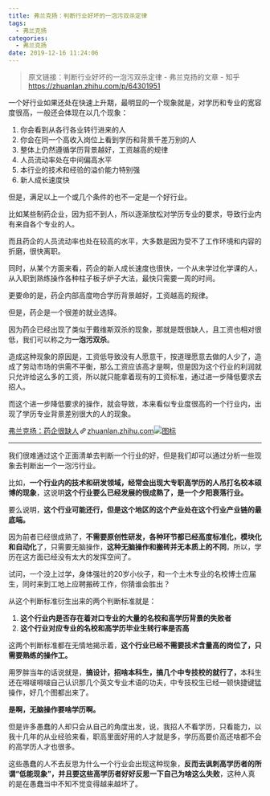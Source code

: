 ```yaml
---
title: 弗兰克扬：判断行业好坏的一泡污双杀定律
tags:
  - 弗兰克扬
categories:
  - 弗兰克扬
date: 2019-12-16 11:24:06
---
```


> 原文链接：判断行业好坏的一泡污双杀定律 - 弗兰克扬的文章 - 知乎
       <https://zhuanlan.zhihu.com/p/64301951>

<!--more-->

<div class="Post-RichTextContainer"><div class="RichText ztext Post-RichText"><p>一个好行业如果还处在快速上升期，最明显的一个现象就是，对学历和专业的宽容度很高，一般还会体现在以几个现象：</p><ol><li>你会看到从各行各业转行进来的人</li><li>你会在同一个高收入岗位上看到学历和背景千差万别的人</li><li>整体上仍然遵循学历背景越好，工资越高的规律</li><li>人员流动率处在中间偏高水平</li><li>本行业的技术和经验的溢价能力特别强</li><li>新人成长速度快</li></ol><p>但是，满足以上一个或几个条件的也不一定是一个好行业。</p><p>比如某些制药企业，因为招不到人，所以逐渐放松对学历专业的要求，导致行业内有来自各个专业的人。</p><p>而且药企的人员流动率也处在较高的水平，大多数是因为受不了工作环境和内容的折磨，很快离职。</p><p>同时，从某个方面来看，药企的新人成长速度也很快，一个从未学过化学课的人，从入职到熟练操作各种柱子板子炉子大法，最快只需要一周的时间。</p><p>更要命的是，药企内部高度吻合学历背景越好，工资越高的规律。</p><p>但是，药企是一个很差的就业选择。</p><p>因为药企已经出现了类似于戴维斯双杀的现象，那就是既很缺人，且工资也相对很低，我们可以称之为<b>一泡污双杀</b>。</p><p>造成这种现象的原因是，工资低导致没有人愿意干，按道理愿意去做的人少了，造成了劳动市场的供需不平衡，那么工资应该高才是啊，但是因为这个行业的利润就只允许给这么多的工资，所以就只能拿着现有的工资标准，通过进一步降低要求去招人。</p><p>而这个进一步降低要求的操作，就会导致，本来看似专业度很高的一个行业内，出现了学历专业背景差别很大的人的现象。</p><a target="_blank" href="https://zhuanlan.zhihu.com/p/39837895" data-draft-node="block" data-draft-type="link-card" data-image="https://pic3.zhimg.com/v2-aef4ec28ff69620a9048274417c1f926_180x120.jpg" data-image-width="1160" data-image-height="840" class="LinkCard LinkCard--hasImage" data-za-detail-view-id="172"><span class="LinkCard-backdrop" style="background-image:url(https://pic3.zhimg.com/v2-aef4ec28ff69620a9048274417c1f926_180x120.jpg)"></span><span class="LinkCard-content"><span class="LinkCard-text"><span class="LinkCard-title" data-text="true">弗兰克扬：药企很缺人</span><span class="LinkCard-meta"><span style="display:inline-flex;align-items:center">​<svg class="Zi Zi--InsertLink" fill="currentColor" viewBox="0 0 24 24" width="17" height="17"><path d="M6.77 17.23c-.905-.904-.94-2.333-.08-3.193l3.059-3.06-1.192-1.19-3.059 3.058c-1.489 1.489-1.427 3.954.138 5.519s4.03 1.627 5.519.138l3.059-3.059-1.192-1.192-3.059 3.06c-.86.86-2.289.824-3.193-.08zm3.016-8.673l1.192 1.192 3.059-3.06c.86-.86 2.289-.824 3.193.08.905.905.94 2.334.08 3.194l-3.059 3.06 1.192 1.19 3.059-3.058c1.489-1.489 1.427-3.954-.138-5.519s-4.03-1.627-5.519-.138L9.786 8.557zm-1.023 6.68c.33.33.863.343 1.177.029l5.34-5.34c.314-.314.3-.846-.03-1.176-.33-.33-.862-.344-1.176-.03l-5.34 5.34c-.314.314-.3.846.03 1.177z" fill-rule="evenodd"></path></svg></span>zhuanlan.zhihu.com</span></span><span class="LinkCard-imageCell"><img class="LinkCard-image LinkCard-image--horizontal" alt="图标" src="https://pic3.zhimg.com/v2-aef4ec28ff69620a9048274417c1f926_180x120.jpg"></span></span></a><hr><p>我们很难通过这个正面清单去判断一个行业的好，但是我们却可以通过分析一些现象去判断出一个一泡污行业。</p><p>比如，<b>一个行业内的技术和研发领域，经常会出现大专职高学历的人吊打名校本硕博的现象</b>，这说明<b>这个行业要么已经发展的很成熟了，是一个夕阳衰落行业。</b></p><p>要么说明，<b>这个行业可能还行，但是这个地区的这个产业处在这个行业产业链的最底端。</b></p><p>因为前者已经很成熟了，<b>不需要原创性研发，各种环节都已经高度标准化，模块化和自动化</b>了，只需要无脑操作，<b>这种无脑操作和搬砖并无本质上的不同</b>，所以，学历在这方面已经没有太大的发挥空间了。</p><p>试问，一个没上过学，身体强壮的20岁小伙子，和一个土木专业的名校博士应届生，同时来到工地上应聘搬砖工作，你猜谁会胜出？</p><p>从这个判断标准衍生出来的两个判断标准就是：</p><ol><li><b>这个行业内是否存在着对口专业的大量的名校和高学历背景的失败者</b></li><li><b>这个行业对应专业的名校和高学历毕业生转行率是否高</b></li></ol><p>这两个判断标准都在无情地揭示着，<b>这个行业已经不需要技术含量高的岗位了，只需要熟练的操作工。</b></p><p>用罗胖当年的话说就是，<b>搞设计，招啥本科生，搞几个中专技校的就行了，</b>本科生还在嘚啵嘚啵自己认识那几个英文专业术语的功夫，中专技校生已经一顿快捷键猛操作，好几个图都出来了。</p><p><b>是啊，无脑操作要啥学历啊。</b></p><p>但是许多愚蠢的人却只会从自己的角度出发，说，我招人不看学历，只看能力，以我十几年的从业经验来看，职高里面好用的人才就是多，学历高要价高还啥都不会的高学历人才也很多。</p><p>这些愚蠢的人不去反思为什么一个行业会出现这种现象，<b>反而去讽刺高学历者的所谓“低能现象”，并且要这些高学历者好好反思一下自己为啥这么失败</b>，这种人真的是在愚蠢当中不知不觉变得越来越坏了。</p></div></div>
